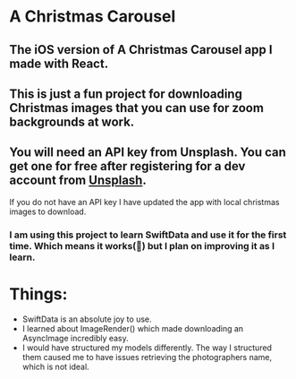 # A Christmas Carousel
## The iOS version of A Christmas Carousel app I made with React.
## This is just a fun project for downloading Christmas images that you can use for zoom backgrounds at work.

## You will need an API key from Unsplash. You can get one for free after registering for a dev account from [Unsplash](https://unsplash.com).  
If you do not have an API key I have updated the app with local christmas images to download.

### I am using this project to learn SwiftData and use it for the first time. Which means it works(🤞) but I plan on improving it as I learn.

# Things:
 - SwiftData is an absolute joy to use.
 - I learned about ImageRender() which made downloading an AsyncImage incredibly easy.
 - I would have structured my models differently. The way I structured them caused me to have issues retrieving the photographers name, which is not ideal.

